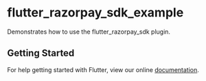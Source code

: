 # flutter_razorpay_sdk_example

Demonstrates how to use the flutter_razorpay_sdk plugin.

## Getting Started

For help getting started with Flutter, view our online
[documentation](https://flutter.io/).
